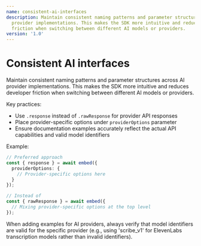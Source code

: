 ```yaml
---
name: consistent-ai-interfaces
description: Maintain consistent naming patterns and parameter structures across AI
  provider implementations. This makes the SDK more intuitive and reduces developer
  friction when switching between different AI models or providers.
version: '1.0'
---
```

# Consistent AI interfaces

Maintain consistent naming patterns and parameter structures across AI provider implementations. This makes the SDK more intuitive and reduces developer friction when switching between different AI models or providers.

Key practices:
- Use `.response` instead of `.rawResponse` for provider API responses
- Place provider-specific options under `providerOptions` parameter
- Ensure documentation examples accurately reflect the actual API capabilities and valid model identifiers

Example:
```ts
// Preferred approach
const { response } = await embed({
  providerOptions: {
    // Provider-specific options here
  }
});

// Instead of
const { rawResponse } = await embed({
  // Mixing provider-specific options at the top level
});
```

When adding examples for AI providers, always verify that model identifiers are valid for the specific provider (e.g., using 'scribe_v1' for ElevenLabs transcription models rather than invalid identifiers).
